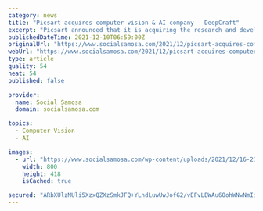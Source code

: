 ```yaml
---
category: news
title: "Picsart acquires computer vision & AI company – DeepCraft"
excerpt: "Picsart announced that it is acquiring the research and development company DeepCraft, to further build video editing capabilities."
publishedDateTime: 2021-12-10T06:59:00Z
originalUrl: "https://www.socialsamosa.com/2021/12/picsart-acquires-computer-vision-ai-company-deepcraft/"
webUrl: "https://www.socialsamosa.com/2021/12/picsart-acquires-computer-vision-ai-company-deepcraft/"
type: article
quality: 54
heat: 54
published: false

provider:
  name: Social Samosa
  domain: socialsamosa.com

topics:
  - Computer Vision
  - AI

images:
  - url: "https://www.socialsamosa.com/wp-content/uploads/2021/12/16-21.png"
    width: 800
    height: 418
    isCached: true

secured: "ARbXUlzMUli5XzxQZXzSmkJFQ+YLndLuwUwJofG2/vEFvLBWAu6OohWNwNmIiaxARZh5I4jJr39LWv1yMPkqhZxJCD5DC827Ail/p4HU6iRpBZYbMhm8BerjuvIjGGMudi07BJe5s5EIdsWFK2WbC1XegHr3Mtzv5dd3QAwcCxwSED24gHep8zlJ0W1dwN5eMLm4+QJfANsReZ+T9n1DajT4j9OTRi8VqR4SFeMv1a8JR4LB4K1hWkIOuEkRwYaIb5b3s/1Of3D0HZKjrAkPHg8Ik5Rxc6Nq7yxtUARGmMK0XiXlQVnsol8LJv2SYwEIBJdcptuHugb5/hsPabAUtU3rZKDMy8K+OJLLZgtrzI8=;AtjU7ucxkl5T3sER6kK4dQ=="
---
```


